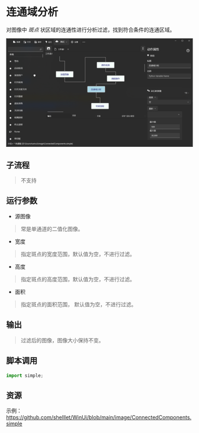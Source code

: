 # 连通域分析
对图像中 *斑点* 状区域的连通性进行分析过滤，找到符合条件的连通区域。

![ConnectedComponents](./images/15.png ':size=90%')

## 子流程
> 不支持


## 运行参数

* 源图像
>   常是单通道的二值化图像。
* 宽度
>   指定斑点的宽度范围，默认值为空，不进行过滤。
* 高度
>   指定斑点的高度范围，默认值为空，不进行过滤。
* 面积
>   指定斑点的面积范围， 默认值为空，不进行过滤。


## 输出

> 过滤后的图像，图像大小保持不变。    


## 脚本调用

```python
import simple;

```

## 资源

示例：https://github.com/shelllet/WinUi/blob/main/image/ConnectedComponents.simple





